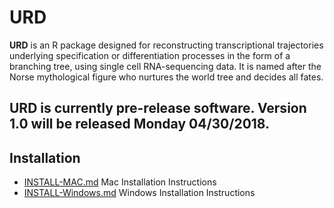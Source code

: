 # URD

**URD** is an R package designed for reconstructing transcriptional trajectories underlying specification or differentiation processes in the form of a branching tree, using single cell RNA-sequencing data. It is named after the Norse mythological figure who nurtures the world tree and decides all fates.

## URD is currently pre-release software. Version 1.0 will be released **Monday 04/30/2018**.

## Installation

* [INSTALL-MAC.md](INSTALL-MAC.md) Mac Installation Instructions
* [INSTALL-Windows.md](INSTALL-Windows.md) Windows Installation Instructions

	